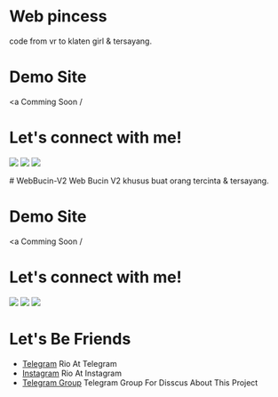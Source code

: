 # Web pincess

code from vr to klaten girl &amp; tersayang.

# Demo Site

<a Comming Soon /</a>

# Let's connect with me!

<p>
    <a href="https://rioprojectx.tk" target="_blank"><img src="https://img.shields.io/badge/Website-https://sanrio.tk-blue?" /></a>
    <a href="https://www.linkedin.com/in/wafa-rifqi-anafin-553b591b7/" target="_blank"><img src="https://img.shields.io/badge/Linkedin-Rio-blue" /></a>
    <a href="https://instagram.com/san.rio31" target="_blank"><img src="https://img.shields.io/badge/Instagram-@san.rio31-blue" /></a>
</p> 
# WebBucin-V2
Web Bucin V2 khusus buat orang tercinta &amp; tersayang.

# Demo Site

<a Comming Soon /</a>

# Let's connect with me!

<p>
    <a href="https://sanrio.com" target="_blank"><img src="https://img.shields.io/badge/Website-https://sanrio.com-blue?" /></a>
    <a href="https://www.linkedin.com/in/wafa-rifqi-anafin-553b591b7/" target="_blank"><img src="https://img.shields.io/badge/Linkedin-Rio-blue" /></a>
    <a href="https://instagram.com/san.rio31" target="_blank"><img src="https://img.shields.io/badge/Instagram-@san.rio31-blue" /></a>
</p> 
 
 
 # Let's Be Friends
 * [Telegram](t.me/fckualot) Rio At Telegram
 * [Instagram](instagram.com/san.rio31) Rio At Instagram
 * [Telegram Group](t.me/riogroupsupport) Telegram Group For Disscus About This Project
